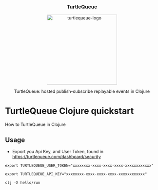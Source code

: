 <h3 align="center">TurtleQueue</h3>

<p align="center">
  <img alt="turtlequeue-logo" src="https://turtlequeue.com/logo_black.png" width="230">
</p>

<p align="center">
  TurtleQueue: hosted publish-subscribe replayable events in Clojure
</p>

# TurtleQueue Clojure quickstart

How to TurtleQueue in Clojure

## Usage

* Export you Api Key, and User Token, found in https://turtlequeue.com/dashboard/security

`export TURTLEQUEUE_USER_TOKEN="xxxxxxxx-xxxx-xxxx-xxxx-xxxxxxxxxxxx"`

`export TURTLEQUEUE_API_KEY="xxxxxxxx-xxxx-xxxx-xxxx-xxxxxxxxxxxx"`

`clj -X hello/run`

